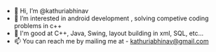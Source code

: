 - 👋 Hi, I’m @kathuriabhinav
- 👀 I’m interested in android development , solving competive coding problems in c++
- 👀 I'm good at C++, Java, Swing, layout building in xml, SQL, etc...
- 📫 You can reach me by mailing me at - kathuriabhinav@gmail.com

<!---
kathuriabhinav/kathuriabhinav is a ✨ special ✨ repository because its `README.md` (this file) appears on your GitHub profile.
You can click the Preview link to take a look at your changes.
--->

